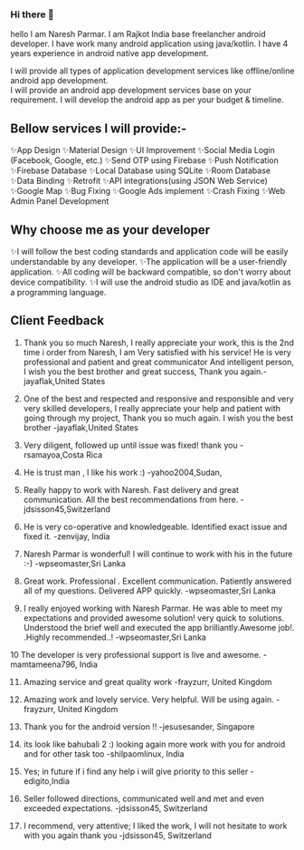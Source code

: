 ### Hi there 👋
hello I am Naresh Parmar. I am Rajkot India base freelancher android developer. I have work many android application using java/kotlin. I have 4 years experience in android native app development.

I will provide all types of application development services like offline/online android app development.  
I will provide an android app development services base on your requirement.
I will develop the android app as per your budget & timeline.

## Bellow services I will provide:-

  ✨App Design
  ✨Material Design
  ✨UI Improvement
  ✨Social Media Login (Facebook, Google, etc.)
  ✨Send OTP using Firebase
  ✨Push Notification
  ✨Firebase Database
  ✨Local Database using SQLite
  ✨Room Database
  ✨Data Binding
  ✨Retrofit
  ✨API integrations(using JSON Web Service)
  ✨Google Map
  ✨Bug Fixing
  ✨Google Ads implement
  ✨Crash Fixing
  ✨Web Admin Panel Development

## Why choose me as your developer

  ✨I will follow the best coding standards and application code will be easily understandable by any developer.
  ✨The application will be a user-friendly application.
  ✨All coding will be backward compatible, so don't worry about device compatibility.
  ✨I will use the android studio as IDE and java/kotlin as a programming language. 

## Client Feedback
  
  1. Thank you so much Naresh, I really appreciate your work, this is the 2nd time i order from Naresh, I am Very satisfied with his service! He is very professional and patient and great communicator And intelligent person, I wish you the best brother and great success, Thank you again.-jayaflak,United States
  
  2. One of the best and respected and responsive and responsible and very very skilled developers, I really appreciate your help and patient with going through my project, Thank you so much again. I wish you the best brother -jayaflak,United States

  3. Very diligent, followed up until issue was fixed! thank you -rsamayoa,Costa Rica

  4. He is trust man , I like his work :) -yahoo2004,Sudan, 

  5. Really happy to work with Naresh. Fast delivery and great communication. All the best recommendations from here. -jdsisson45,Switzerland

  6. He is very co-operative and knowledgeable. Identified exact issue and fixed it. -zenvijay, India
  
  7. Naresh Parmar is wonderful! I will continue to work with his in the future :-) -wpseomaster,Sri Lanka
  
  8. Great work. Professional . Excellent communication. Patiently answered all of my questions. Delivered APP quickly. -wpseomaster,Sri Lanka

  9. I really enjoyed working with Naresh Parmar. He was able to meet my expectations and provided awesome solution! very quick to solutions. Understood the brief well and executed the app brilliantly.Awesome job!. .Highly recommended..! -wpseomaster,Sri Lanka

  10 The developer is very professional support is live and awesome. -mamtameena796, India

  11. Amazing service and great quality work -frayzurr, United Kingdom

  12. Amazing work and lovely service. Very helpful. Will be using again. -frayzurr, United Kingdom

  13. Thank you for the android version !! -jesusesander, Singapore
  
  14. its look like bahubali 2 :) looking again more work with you for android and for other task too -shilpaomlinux, India

  15. Yes; in future if i find any help i will give priority to this seller -edigito,India

  16. Seller followed directions, communicated well and met and even exceeded expectations. -jdsisson45, Switzerland

  17. I recommend, very attentive; I liked the work, I will not hesitate to work with you again thank you -jdsisson45, Switzerland




<!--
**ParmarNaresh/ParmarNaresh** is a ✨ _special_ ✨ repository because its `README.md` (this file) appears on your GitHub profile.

Here are some ideas to get you started:

- 🔭 I’m currently working on ...
- 🌱 I’m currently learning ...
- 👯 I’m looking to collaborate on ...
- 🤔 I’m looking for help with ...
- 💬 Ask me about ...
- 📫 How to reach me: ...
- 😄 Pronouns: ...
- ⚡ Fun fact: ...
-->
